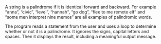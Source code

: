 A string is a palindrome if it is identical forward and backward. For example “anna”,
“civic”, “level”, “hannah", “go dog”, “flee to me remote elf” and “some men interpret nine memos”
are all examples of palindromic words.

The program reads a statement from the user and uses a loop to 
determine whether or not it is a palindrome. It ignores the signs, 
capital letters and spaces. Then it displays the result, including a meaningful 
output message.
